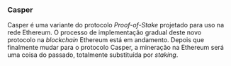 ### Casper 

Casper é uma variante do protocolo _Proof-of-Stake_ projetado para uso na rede Ethereum. O processo de implementação gradual deste novo protocolo na _blockchain_ Ethereum está em andamento. Depois que finalmente mudar para o protocolo Casper, a mineração na Ethereum será uma coisa do passado, totalmente substituída por _staking_.
